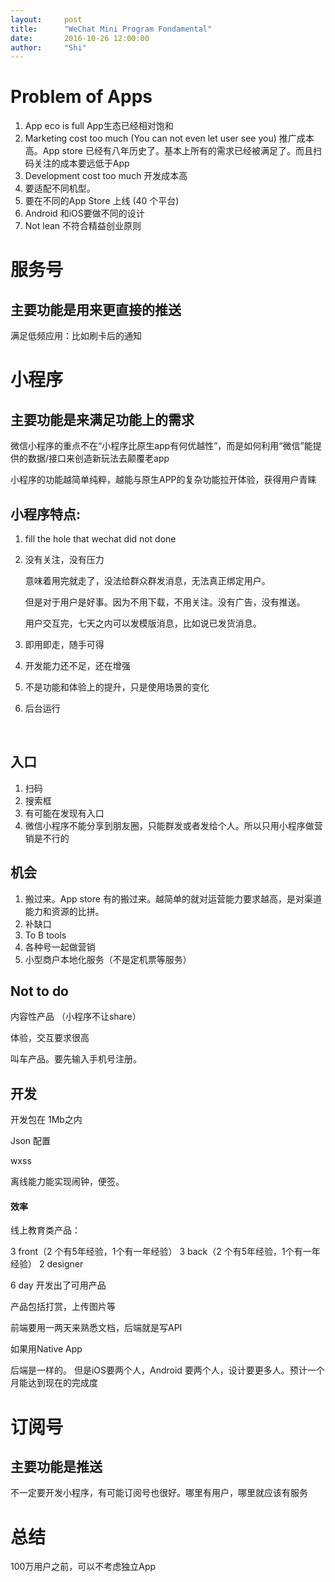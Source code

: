 ```yaml
---
layout:     post
title:      "WeChat Mini Program Fondamental"
date:       2016-10-26 12:00:00
author:     "Shi"
---
```


# Problem of Apps

1. App eco is full App生态已经相对饱和
2. Marketing cost too much (You can not even let user see you) 推广成本高。App store 已经有八年历史了。基本上所有的需求已经被满足了。而且扫码关注的成本要远低于App
3. Development cost too much 开发成本高
4. 要适配不同机型。
5. 要在不同的App Store 上线 (40 个平台)
6. Android 和iOS要做不同的设计
7. Not lean 不符合精益创业原则

# 服务号

## 主要功能是用来更直接的推送

满足低频应用：比如刷卡后的通知



# 小程序

## 主要功能是来满足功能上的需求

微信小程序的重点不在“小程序比原生app有何优越性”，而是如何利用“微信”能提供的数据/接口来创造新玩法去颠覆老app

小程序的功能越简单纯粹，越能与原生APP的复杂功能拉开体验，获得用户青睐

## 小程序特点:

1. fill the hole that wechat did not done

2. 没有关注，没有压力 

   意味着用完就走了，没法给群众群发消息，无法真正绑定用户。

   但是对于用户是好事。因为不用下载，不用关注。没有广告，没有推送。

   用户交互完，七天之内可以发模版消息，比如说已发货消息。

3. 即用即走，随手可得

4. 开发能力还不足，还在增强

5. 不是功能和体验上的提升，只是使用场景的变化

6. 后台运行

   ​

## 入口

1. 扫码
2. 搜索框
3. 有可能在发现有入口
4. 微信小程序不能分享到朋友圈，只能群发或者发给个人。所以只用小程序做营销是不行的

## 机会

1. 搬过来。App store 有的搬过来。越简单的就对运营能力要求越高，是对渠道能力和资源的比拼。
2. 补缺口
3. To B tools 
4. 各种号一起做营销
5. 小型商户本地化服务（不是定机票等服务）

## Not to do 

内容性产品 （小程序不让share）

体验，交互要求很高

叫车产品。要先输入手机号注册。

## 开发

开发包在 1Mb之内

Json 配置

wxss

离线能力能实现闹钟，便签。

#### 效率

线上教育类产品：

3 front（2 个有5年经验，1个有一年经验） 3 back（2 个有5年经验，1个有一年经验）  2 designer

6 day 开发出了可用产品

产品包括打赏，上传图片等

前端要用一两天来熟悉文档，后端就是写API

如果用Native App

后端是一样的。 但是iOS要两个人，Android 要两个人，设计要更多人。预计一个月能达到现在的完成度



# 订阅号

## 主要功能是推送

不一定要开发小程序，有可能订阅号也很好。哪里有用户，哪里就应该有服务



# 总结

100万用户之前，可以不考虑独立App

